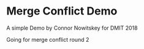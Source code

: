 # Merge Conflict Demo
 
A simple Demo by Connor Nowitskey for DMIT 2018

Going for merge conflict round 2